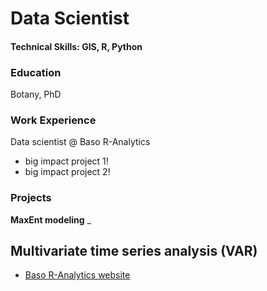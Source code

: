 # Data Scientist 

#### Technical Skills: GIS, R, Python

### Education
Botany, PhD

### Work Experience 
Data scientist @ Baso R-Analytics
- big impact project 1!
- big impact project 2!

### Projects
**MaxEnt modeling**
_ 



Multivariate time series analysis (VAR)
-


- [Baso R-Analytics website](https://baso-r-analytics.b12sites.com/index#home)
